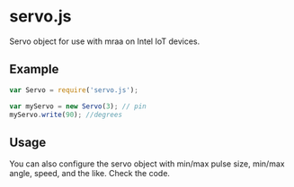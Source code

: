 
# servo.js

Servo object for use with mraa on Intel IoT devices.

## Example

```javascript
var Servo = require('servo.js');

var myServo = new Servo(3); // pin
myServo.write(90); //degrees

```

## Usage

You can also configure the servo object with min/max pulse size, min/max angle, speed, and the like. Check the code.